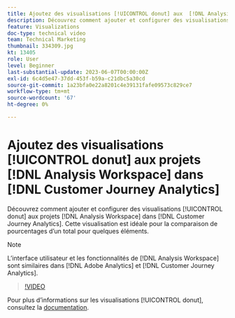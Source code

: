 ```yaml
---
title: Ajoutez des visualisations [!UICONTROL donut] aux  [!DNL Analysis Workspace] projets
description: Découvrez comment ajouter et configurer des visualisations [!UICONTROL donut] aux  [!DNL Analysis Workspace] projets dans [!DNL Customer Journey Analytics].
feature: Visualizations
doc-type: technical video
team: Technical Marketing
thumbnail: 334309.jpg
kt: 13405
role: User
level: Beginner
last-substantial-update: 2023-06-07T00:00:00Z
exl-id: 6c4d5e47-37dd-453f-b59a-c21dbc5a30cd
source-git-commit: 1a23bfa0e22a8201c4e39131fafe09573c829ce7
workflow-type: tm+mt
source-wordcount: '67'
ht-degree: 0%

---
```


# Ajoutez des visualisations [!UICONTROL donut] aux projets [!DNL Analysis Workspace] dans [!DNL Customer Journey Analytics]

Découvrez comment ajouter et configurer des visualisations [!UICONTROL donut] aux projets [!DNL Analysis Workspace] dans [!DNL Customer Journey Analytics]. Cette visualisation est idéale pour la comparaison de pourcentages d’un total pour quelques éléments.

>[!NOTE]
>
>L’interface utilisateur et les fonctionnalités de [!DNL Analysis Workspace] sont similaires dans [!DNL Adobe Analytics] et [!DNL Customer Journey Analytics].

>[!VIDEO](https://video.tv.adobe.com/v/334309/?quality=12&learn=on)

Pour plus d’informations sur les visualisations [!UICONTROL donut], consultez la [documentation](https://experienceleague.adobe.com/docs/analytics-platform/using/cja-workspace/visualizations/donut.html).
